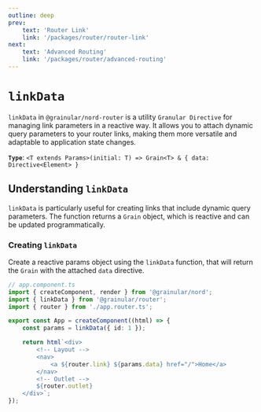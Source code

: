 ```yaml
---
outline: deep
prev:
    text: 'Router Link'
    link: '/packages/router/router-link'
next:
    text: 'Advanced Routing'
    link: '/packages/router/advanced-routing'
---
```


<!-- @format -->

# `linkData`

`linkData` in `@grainular/nord-router` is a utility `Granular Directive` for managing link parameters in a reactive way. It allows you to attach dynamic query parameters to your router links, making them more versatile and adaptable to application state changes.

**`Type`**: `<T extends Params>(initial: T) => Grain<T> & { data: Directive<Element> }`

## Understanding `linkData`

`linkData` is particularly useful for creating links that include dynamic query parameters. The function returns a `Grain` object, which is reactive and can be updated programmatically.

### Creating `linkData`

Create a reactive params object using the `linkData` function, that will return the `Grain` with the attached `data` directive.

```ts
// app.component.ts
import { createComponent, render } from '@grainular/nord';
import { linkData } from '@grainular/router';
import { router } from './app.router.ts';

export const App = createComponent((html) => {
    const params = linkData({ id: 1 });

    return html`<div>
        <!-- Layout -->
        <nav>
            <a ${router.link} ${params.data} href="/">Home</a>
        </nav>
        <!-- Outlet -->
        ${router.outlet}
    </div>`;
});
```

<CodeLink name="link-data.ts" link="https://github.com/Grainular-Nord/nord-router/blob/main/src/lib/directives/link-data.ts"></CodeLink>

